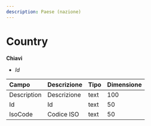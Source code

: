 ```yaml
---
description: Paese (nazione)
---
```


# Country

  
 **Chiavi**

* _Id_

| Campo | Descrizione | Tipo | Dimensione |
| :--- | :--- | :--- | :--- |
| Description | Descrizione | text | 100 |
| Id | Id | text | 50 |
| IsoCode | Codice ISO | text | 50 |

